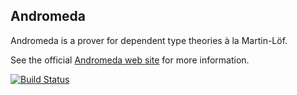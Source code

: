 ## Andromeda

Andromeda is a prover for dependent type theories à la Martin-Löf.

See the official [Andromeda web site](http://andromedans.github.io/andromeda/) for more information.

[![Build Status](https://api.travis-ci.org/Andromedans/andromeda.png?branch=master)](https://travis-ci.org/Andromedans/andromeda)
